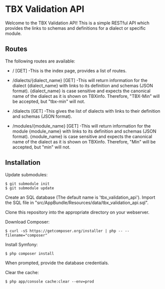 TBX Validation API
=================================

Welcome to the TBX Validation API! This is a simple RESTful API which provides the links 
to schemas and definitions for a dialect or specific module.

Routes
------

The following routes are available:

  * /                               [GET]       -This is the index page, provides a list of routes.
  
  * /dialects/{dialect_name}        [GET]       -This will return information for the dialect {dialect_name}
                                                with links to its definition and schemas (JSON format). 
                                                {dialect_name} is case sensitive and expects the canonical name
                                                of the dialect as it is shown on TBXinfo. Therefore, "TBX-Min" 
                                                will be accepted, but "tbx-min" will not.
    
  * /dialects                       [GET]       -This gives the list of dialects with links to their 
                                                definition and schemas (JSON format).

  * /modules/{module_name}          [GET]       -This will return information for the module {module_name} with 
                                                links to its definition and schemas (JSON format). 
                                                {module_name} is case sensitive and expects the canonical name
                                                of the dialect as it is shown on TBXinfo.  Therefore, "Min"
                                                will be accepted, but "min" will not.

Installation
------------

Update submodules:

```
$ git submodule init
$ git submodule update
```

Create an SQL database (The default name is 'tbx_validation_api').  Import the SQL file in "src/AppBundle/Resources/data/tbx_validation_api.sql".

Clone this repository into the appropriate directory on your webserver.

Download Composer:
```
$ curl -sS https://getcomposer.org/installer | php -- --filename="composer"
```

Install Symfony:
```
$ php composer install
```

When prompted, provide the database credentials.


Clear the cache:
```
$ php app/console cache:clear --env=prod
```
